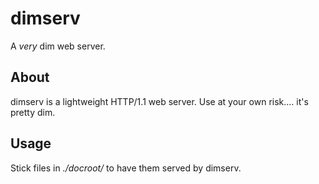 # dimserv
A *very* dim web server.

## About
dimserv is a lightweight HTTP/1.1 web server. Use at your own risk.... it's pretty dim.

## Usage
Stick files in *./docroot/* to have them served by dimserv.

